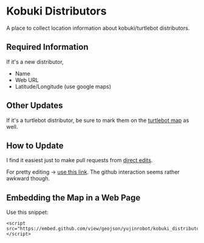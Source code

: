 Kobuki Distributors
===================

A place to collect location information about kobuki/turtlebot distributors. 

Required Information
--------------------

If it's a new distributor,

* Name
* Web URL
* Latitude/Longitude (use google maps)

Other Updates
-------------

If it's a turtlebot distributor, be sure to mark them on the [turtlebot map](https://github.com/turtlebot/map) as well.

How to Update
-------------

I find it easiest just to make pull requests from [direct edits](https://github.com/yujinrobot/kobuki_distributors/edit/master/Distributors.geojson).

For pretty editing -> [use this link](http://geojson.io/#id=github:yujinrobot/kobuki_distributors/blob/master/Distributors.geojson). The github interaction seems rather awkward though. 



Embedding the Map in a Web Page
-------------------------------

Use this snippet:

```
<script src="https://embed.github.com/view/geojson/yujinrobot/kobuki_distributors/master/Distributors.geojson"></script>
```
